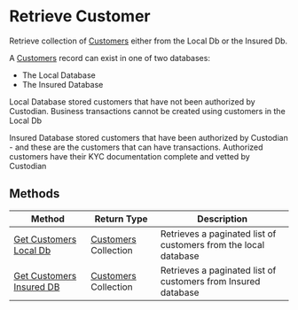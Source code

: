 # Retrieve Customer

Retrieve collection of [Customers][] either from the Local Db or the Insured Db.

A [Customers][] record can exist in one of two databases:

-   The Local Database
-   The Insured Database

Local Database stored customers that have not been authorized by Custodian. Business transactions cannot be created using customers in the Local Db

Insured Database stored customers that have been authorized by Custodian - and these are the customers that can have transactions. Authorized customers have their KYC documentation complete and vetted by Custodian

## Methods

| Method                       | Return Type              | Description                                                     |
| ---------------------------- | ------------------------ | --------------------------------------------------------------- |
| [Get Customers Local Db][]   | [Customers][] Collection | Retrieves a paginated list of customers from the local database |
| [Get Customers Insured DB][] | [Customers][] Collection | Retrieves a paginated list of customers from Insured database   |

[Customers]: customer-entity.md
[Get Customers Local Db]: get-customers-local-db.md
[Get Customers Insured DB]: get-customers-insured-db.md
